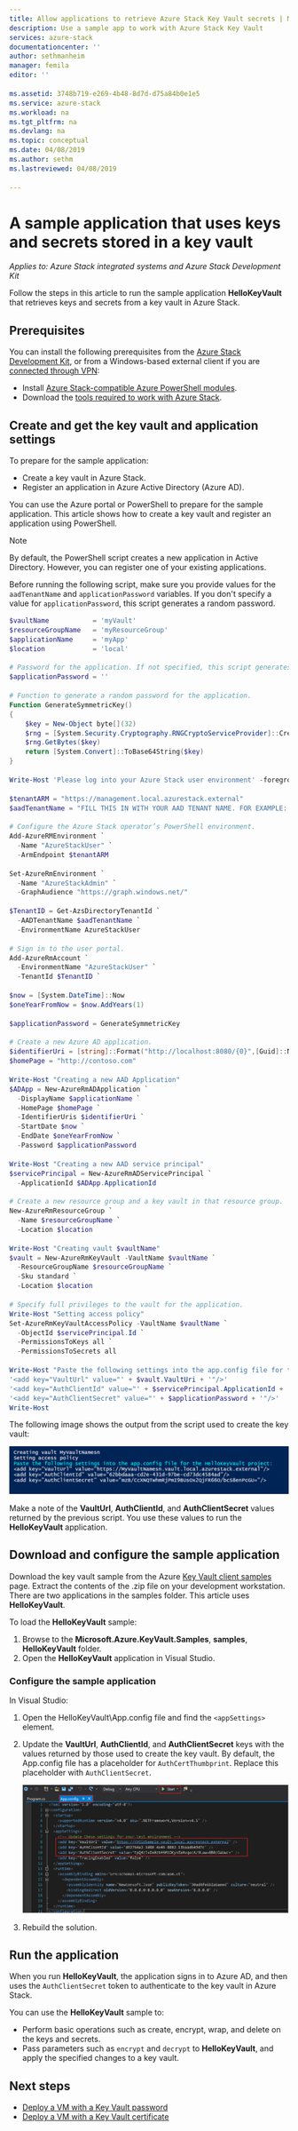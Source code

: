 ```yaml
---
title: Allow applications to retrieve Azure Stack Key Vault secrets | Microsoft Docs
description: Use a sample app to work with Azure Stack Key Vault
services: azure-stack
documentationcenter: ''
author: sethmanheim
manager: femila
editor: ''

ms.assetid: 3748b719-e269-4b48-8d7d-d75a84b0e1e5
ms.service: azure-stack
ms.workload: na
ms.tgt_pltfrm: na
ms.devlang: na
ms.topic: conceptual
ms.date: 04/08/2019
ms.author: sethm
ms.lastreviewed: 04/08/2019

---
```


# A sample application that uses keys and secrets stored in a key vault

*Applies to: Azure Stack integrated systems and Azure Stack Development Kit*

Follow the steps in this article to run the sample application **HelloKeyVault** that retrieves keys and secrets from a key vault in Azure Stack.

## Prerequisites

You can install the following prerequisites from the [Azure Stack Development Kit](azure-stack-connect-azure-stack.md#connect-to-azure-stack-with-remote-desktop), or from a Windows-based external client if you are [connected through VPN](azure-stack-connect-azure-stack.md#connect-to-azure-stack-with-vpn):

* Install [Azure Stack-compatible Azure PowerShell modules](azure-stack-powershell-install.md).
* Download the [tools required to work with Azure Stack](azure-stack-powershell-download.md).

## Create and get the key vault and application settings

To prepare for the sample application:

* Create a key vault in Azure Stack.
* Register an application in Azure Active Directory (Azure AD).

You can use the Azure portal or PowerShell to prepare for the sample application. This article shows how to create a key vault and register an application using PowerShell.

> [!NOTE]
> By default, the PowerShell script creates a new application in Active Directory. However, you can register one of your existing applications.

Before running the following script, make sure you provide values for the `aadTenantName` and `applicationPassword` variables. If you don't specify a value for `applicationPassword`, this script generates a random password.

```powershell
$vaultName           = 'myVault'
$resourceGroupName   = 'myResourceGroup'
$applicationName     = 'myApp'
$location            = 'local'

# Password for the application. If not specified, this script generates a random password during app creation.
$applicationPassword = ''

# Function to generate a random password for the application.
Function GenerateSymmetricKey()
{
    $key = New-Object byte[](32)
    $rng = [System.Security.Cryptography.RNGCryptoServiceProvider]::Create()
    $rng.GetBytes($key)
    return [System.Convert]::ToBase64String($key)
}

Write-Host 'Please log into your Azure Stack user environment' -foregroundcolor Green

$tenantARM = "https://management.local.azurestack.external"
$aadTenantName = "FILL THIS IN WITH YOUR AAD TENANT NAME. FOR EXAMPLE: myazurestack.onmicrosoft.com"

# Configure the Azure Stack operator’s PowerShell environment.
Add-AzureRMEnvironment `
  -Name "AzureStackUser" `
  -ArmEndpoint $tenantARM

Set-AzureRmEnvironment `
  -Name "AzureStackAdmin" `
  -GraphAudience "https://graph.windows.net/"

$TenantID = Get-AzsDirectoryTenantId `
  -AADTenantName $aadTenantName `
  -EnvironmentName AzureStackUser

# Sign in to the user portal.
Add-AzureRmAccount `
  -EnvironmentName "AzureStackUser" `
  -TenantId $TenantID `

$now = [System.DateTime]::Now
$oneYearFromNow = $now.AddYears(1)

$applicationPassword = GenerateSymmetricKey

# Create a new Azure AD application.
$identifierUri = [string]::Format("http://localhost:8080/{0}",[Guid]::NewGuid().ToString("N"))
$homePage = "http://contoso.com"

Write-Host "Creating a new AAD Application"
$ADApp = New-AzureRmADApplication `
  -DisplayName $applicationName `
  -HomePage $homePage `
  -IdentifierUris $identifierUri `
  -StartDate $now `
  -EndDate $oneYearFromNow `
  -Password $applicationPassword

Write-Host "Creating a new AAD service principal"
$servicePrincipal = New-AzureRmADServicePrincipal `
  -ApplicationId $ADApp.ApplicationId

# Create a new resource group and a key vault in that resource group.
New-AzureRmResourceGroup `
  -Name $resourceGroupName `
  -Location $location

Write-Host "Creating vault $vaultName"
$vault = New-AzureRmKeyVault -VaultName $vaultName `
  -ResourceGroupName $resourceGroupName `
  -Sku standard `
  -Location $location

# Specify full privileges to the vault for the application.
Write-Host "Setting access policy"
Set-AzureRmKeyVaultAccessPolicy -VaultName $vaultName `
  -ObjectId $servicePrincipal.Id `
  -PermissionsToKeys all `
  -PermissionsToSecrets all

Write-Host "Paste the following settings into the app.config file for the HelloKeyVault project:"
'<add key="VaultUrl" value="' + $vault.VaultUri + '"/>'
'<add key="AuthClientId" value="' + $servicePrincipal.ApplicationId + '"/>'
'<add key="AuthClientSecret" value="' + $applicationPassword + '"/>'
Write-Host
```

The following image shows the output from the script used to create the key vault:

![Key vault with access keys](media/azure-stack-key-vault-sample-app/settingsoutput.png)

Make a note of the **VaultUrl**, **AuthClientId**, and **AuthClientSecret** values returned by the previous script. You use these values to run the **HelloKeyVault** application.

## Download and configure the sample application

Download the key vault sample from the Azure [Key Vault client samples](https://www.microsoft.com/download/details.aspx?id=45343) page. Extract the contents of the .zip file on your development workstation. There are two applications in the samples folder. This article uses **HelloKeyVault**.

To load the **HelloKeyVault** sample:

1. Browse to the **Microsoft.Azure.KeyVault.Samples**, **samples**, **HelloKeyVault** folder.
2. Open the **HelloKeyVault** application in Visual Studio.

### Configure the sample application

In Visual Studio:

1. Open the HelloKeyVault\App.config file and find the `<appSettings>` element.
2. Update the **VaultUrl**, **AuthClientId**, and **AuthClientSecret** keys with the values returned by those used to create the key vault. By default, the App.config file has a placeholder for `AuthCertThumbprint`. Replace this placeholder with `AuthClientSecret`.

   ![App settings](media/azure-stack-key-vault-sample-app/appconfig.png)

3. Rebuild the solution.

## Run the application

When you run **HelloKeyVault**, the application signs in to Azure AD, and then uses the `AuthClientSecret` token to authenticate to the key vault in Azure Stack.

You can use the **HelloKeyVault** sample to:

* Perform basic operations such as create, encrypt, wrap, and delete on the keys and secrets.
* Pass parameters such as `encrypt` and `decrypt` to **HelloKeyVault**, and apply the specified changes to a key vault.

## Next steps

* [Deploy a VM with a Key Vault password](azure-stack-key-vault-deploy-vm-with-secret.md)
* [Deploy a VM with a Key Vault certificate](azure-stack-key-vault-push-secret-into-vm.md)
